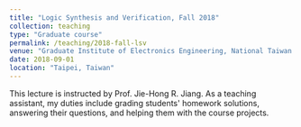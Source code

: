```yaml
---
title: "Logic Synthesis and Verification, Fall 2018"
collection: teaching
type: "Graduate course"
permalink: /teaching/2018-fall-lsv
venue: "Graduate Institute of Electronics Engineering, National Taiwan University"
date: 2018-09-01
location: "Taipei, Taiwan"
---
```


This lecture is instructed by Prof. Jie-Hong R. Jiang.
As a teaching assistant, my duties include grading students' homework solutions, answering their questions, and helping them with the course projects.
